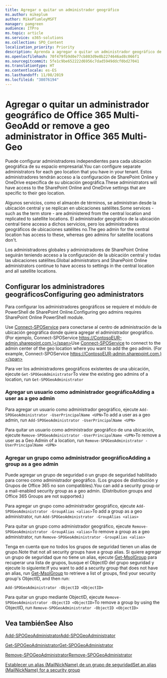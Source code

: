 ```yaml
---
title: Agregar o quitar un administrador geográfico
ms.author: mikeplum
author: MikePlumleyMSFT
manager: pamgreen
audience: ITPro
ms.topic: article
ms.service: o365-solutions
ms.collection: SPO_Content
localization_priority: Priority
description: Aprenda a agregar o quitar un administrador geográfico de Office 365 Multi-Geo.
ms.openlocfilehash: 70f479fb9d0e77cb803d9e0b2274646ad8c066f1
ms.sourcegitcommit: 5fe1c9be652222d6956c7dad5949ddcf0bd27041
ms.translationtype: HT
ms.contentlocale: es-ES
ms.lasthandoff: 11/08/2019
ms.locfileid: "38076194"
---
```

# <a name="add-or-remove-a-geo-administrator-in-office-365-multi-geo"></a><span data-ttu-id="e5419-103">Agregar o quitar un administrador geográfico de Office 365 Multi-Geo</span><span class="sxs-lookup"><span data-stu-id="e5419-103">Add or remove a geo administrator in Office 365 Multi-Geo</span></span>

<span data-ttu-id="e5419-104">Puede configurar administradores independientes para cada ubicación geográfica de su espacio empresarial.</span><span class="sxs-lookup"><span data-stu-id="e5419-104">You can configure separate administrators for each geo location that you have in your tenant.</span></span> <span data-ttu-id="e5419-105">Estos administradores tendrán acceso a la configuración de SharePoint Online y OneDrive específica de su ubicación geográfica.</span><span class="sxs-lookup"><span data-stu-id="e5419-105">These administrators will have access to the SharePoint Online and OneDrive settings that are specific to their geo location.</span></span>

<span data-ttu-id="e5419-106">Algunos servicios, como el almacén de términos, se administran desde la ubicación central y se replican en ubicaciones satélites.</span><span class="sxs-lookup"><span data-stu-id="e5419-106">Some services - such as the term store - are administered from the central location and replicated to satellite locations.</span></span> <span data-ttu-id="e5419-107">El administrador geográfico de la ubicación central tiene acceso a dichos servicios, pero los administradores geográficos de ubicaciones satélites no.</span><span class="sxs-lookup"><span data-stu-id="e5419-107">The geo admin for the central location has access to these, whereas geo admins for satellite locations don't.</span></span>

<span data-ttu-id="e5419-108">Los administradores globales y administradores de SharePoint Online seguirán teniendo acceso a la configuración de la ubicación central y todas las ubicaciones satélites.</span><span class="sxs-lookup"><span data-stu-id="e5419-108">Global administrators and SharePoint Online administrators continue to have access to settings in the central location and all satellite locations.</span></span>

## <a name="configuring-geo-administrators"></a><span data-ttu-id="e5419-109">Configurar los administradores geográficos</span><span class="sxs-lookup"><span data-stu-id="e5419-109">Configuring geo administrators</span></span>

<span data-ttu-id="e5419-110">Para configurar los administradores geográficos se requiere el módulo de PowerShell de SharePoint Online.</span><span class="sxs-lookup"><span data-stu-id="e5419-110">Configuring geo admins requires SharePoint Online PowerShell module.</span></span>

<span data-ttu-id="e5419-111">Use [Connect-SPOService](https://docs.microsoft.com/powershell/module/sharepoint-online/Connect-SPOService) para conectarse al centro de administración de la ubicación geográfica donde quiera agregar el administrador geográfico. (Por ejemplo, Connect-SPOService  https://ContosoEUR-admin.sharepoint.com.)</span><span class="sxs-lookup"><span data-stu-id="e5419-111">Use [Connect-SPOService](https://docs.microsoft.com/powershell/module/sharepoint-online/Connect-SPOService) to connect to the admin center of the geo location where you want to add the geo admin. (For example, Connect-SPOService  https://ContosoEUR-admin.sharepoint.com.)</span></span>

<span data-ttu-id="e5419-112">Para ver los administradores geográficos existentes de una ubicación, ejecute `Get-SPOGeoAdministrator`</span><span class="sxs-lookup"><span data-stu-id="e5419-112">To view the existing geo admins of a location, run `Get-SPOGeoAdministrator`</span></span>

### <a name="adding-a-user-as-a-geo-admin"></a><span data-ttu-id="e5419-113">Agregar un usuario como administrador geográfico</span><span class="sxs-lookup"><span data-stu-id="e5419-113">Adding a user as a geo admin</span></span>

<span data-ttu-id="e5419-114">Para agregar un usuario como administrador geográfico, ejecute `Add-SPOGeoAdministrator -UserPrincipalName <UPN>`</span><span class="sxs-lookup"><span data-stu-id="e5419-114">To add a user as a geo admin, run `Add-SPOGeoAdministrator -UserPrincipalName <UPN>`</span></span>

<span data-ttu-id="e5419-115">Para quitar un usuario como administrador geográfico de una ubicación, ejecute  `Remove-SPOGeoAdministrator -UserPrincipalName <UPN>`</span><span class="sxs-lookup"><span data-stu-id="e5419-115">To remove a user as a Geo Admin of a location, run  `Remove-SPOGeoAdministrator -UserPrincipalName <UPN>`</span></span>

### <a name="adding-a-group-as-a-geo-admin"></a><span data-ttu-id="e5419-116">Agregar un grupo como administrador geográfico</span><span class="sxs-lookup"><span data-stu-id="e5419-116">Adding a group as a geo admin</span></span>

<span data-ttu-id="e5419-117">Puede agregar un grupo de seguridad o un grupo de seguridad habilitado para correo como administrador geográfico. (Los grupos de distribución y Grupos de Office 365 no son compatibles).</span><span class="sxs-lookup"><span data-stu-id="e5419-117">You can add a security group or a mail-enabled security group as a geo admin. (Distribution groups and Office 365 Groups are not supported.)</span></span>

<span data-ttu-id="e5419-118">Para agregar un grupo como administrador geográfico, ejecute `Add-SPOGeoAdministrator -GroupAlias <alias>`</span><span class="sxs-lookup"><span data-stu-id="e5419-118">To add a group as a geo administrator, run `Add-SPOGeoAdministrator -GroupAlias <alias>`</span></span>

<span data-ttu-id="e5419-119">Para quitar un grupo como administrador geográfico, ejecute `Remove-SPOGeoAdministrator -GroupAlias <alias>`</span><span class="sxs-lookup"><span data-stu-id="e5419-119">To remove a group as a geo administrator, run `Remove-SPOGeoAdministrator -GroupAlias <alias>`</span></span>

<span data-ttu-id="e5419-120">Tenga en cuenta que no todos los grupos de seguridad tienen un alias de grupo.</span><span class="sxs-lookup"><span data-stu-id="e5419-120">Note that not all security groups have a group alias.</span></span> <span data-ttu-id="e5419-121">Si quiere agregar un grupo de seguridad que no tiene un alias, ejecute [Get-MsolGroup](https://docs.microsoft.com/powershell/module/msonline/get-msolgroup) para recuperar una lista de grupos, busque el ObjectID del grupo seguridad y ejecute lo siguiente:</span><span class="sxs-lookup"><span data-stu-id="e5419-121">If you want to add a security group that does not have an alias, run [Get-MsolGroup](https://docs.microsoft.com/powershell/module/msonline/get-msolgroup) to retrieve a list of groups, find your security group's ObjectID, and then run:</span></span>

`Add-SPOGeoAdministrator -ObjectID <ObjectID>`

<span data-ttu-id="e5419-122">Para quitar un grupo mediante ObjectID, ejecute `Remove-SPOGeoAdministrator -ObjectID <ObjectID>`</span><span class="sxs-lookup"><span data-stu-id="e5419-122">To remove a group by using the ObjectID, run `Remove-SPOGeoAdministrator -ObjectID <ObjectID>`</span></span>

## <a name="see-also"></a><span data-ttu-id="e5419-123">Vea también</span><span class="sxs-lookup"><span data-stu-id="e5419-123">See Also</span></span>

[<span data-ttu-id="e5419-124">Add-SPOGeoAdministrator</span><span class="sxs-lookup"><span data-stu-id="e5419-124">Add-SPOGeoAdministrator</span></span>](https://docs.microsoft.com/powershell/module/sharepoint-online/add-spogeoadministrator)

[<span data-ttu-id="e5419-125">Get-SPOGeoAdministrator</span><span class="sxs-lookup"><span data-stu-id="e5419-125">Get-SPOGeoAdministrator</span></span>](https://docs.microsoft.com/powershell/module/sharepoint-online/get-spogeoadministrator)

[<span data-ttu-id="e5419-126">Remove-SPOGeoAdministrator</span><span class="sxs-lookup"><span data-stu-id="e5419-126">Remove-SPOGeoAdministrator</span></span>](https://docs.microsoft.com/powershell/module/sharepoint-online/remove-spogeoadministrator)

[<span data-ttu-id="e5419-127">Establecer un alias (MailNickName) de un grupo de seguridad</span><span class="sxs-lookup"><span data-stu-id="e5419-127">Set an alias (MailNickName) for a security group</span></span>](https://docs.microsoft.com/powershell/module/azuread/set-azureadgroup)